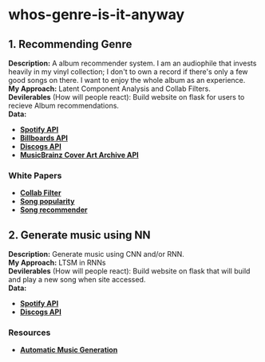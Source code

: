 # whos-genre-is-it-anyway


## 1. Recommending Genre
**Description:** A album recommender system. I am an audiophile that invests heavily in my vinyl collection; I don't to own a record if there's only a few good songs on there. I want to enjoy the whole album as an experience. <br>
**My Approach:** Latent Component Analysis and Collab Filters.<br>
**Devilerables** (How will people react): Build website on flask for users to recieve Album recommendations. <br>
**Data:**<br>
- [__Spotify API__](http://millionsongdataset.com/)<br>
- [__Billboards API__](https://rapidapi.com/LDVIN/api/billboard-api/endpoints)<br>
- [__Discogs API__](https://www.discogs.com/developers)<br>
- [__MusicBrainz Cover Art Archive API__](https://musicbrainz.org/doc/Cover_Art_Archive/API)<br>

### White Papers
- [__Collab Filter__](http://yifanhu.net/PUB/cf.pdf)
- [__Song popularity__](https://arxiv.org/pdf/1908.08609.pdf)
- [__Song recommender__](https://papers.nips.cc/paper/5004-deep-content-based-music-recommendation.pdf)

## 2. Generate music using NN
**Description:** Generate music using CNN and/or RNN. <br>
**My Approach:** LTSM in RNNs<br>
**Devilerables** (How will people react): Build website on flask that will build and play a new song when site accessed. <br>
**Data:**<br>
- [__Spotify API__](http://millionsongdataset.com/)<br>
- [__Discogs API__](https://www.discogs.com/developers)<br>


### Resources
- [__Automatic Music Generation__](https://www.analyticsvidhya.com/blog/2020/01/how-to-perform-automatic-music-generation/)